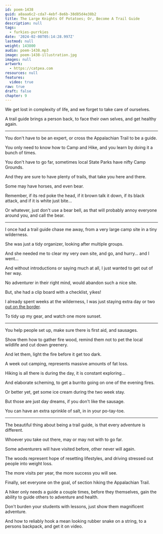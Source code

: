 ```yaml
---
id: poem-1438
guid: a8aaa6c2-cda7-4ebf-8e6b-38d85d4e38b2
title: The Large Knights Of Potatoes; Or, Become A Trail Guide
description: null
tags:
  - furkies-purrkies
date: '2024-02-08T05:14:28.997Z'
lastmod: null
weight: 143800
audio: poem-1438.mp3
image: poem-1438-illustration.jpg
images: null
artwork:
  - https://catpea.com
resources: null
features:
  video: true
raw: true
draft: false
chapter: 9
---
```


We get lost in complexity of life,
and we forget to take care of ourselves.

A trail guide brings a person back,
to face their own selves, and get healthy again.

---

You don't have to be an expert,
or cross the Appalachian Trail to be a guide.

You only need to know how to Camp and Hike,
and you learn by doing it a bunch of times.

You don't have to go far,
sometimes local State Parks have nifty Camp Grounds.

And they are sure to have plenty of trails,
that take you here and there.

Some may have horses,
and even bear.

Remember, if its red poke the head, if it brown talk it down,
if its black attack, and if it is white just bite...

Or whatever, just don't use a bear bell,
as that will probably annoy everyone around you, and call the bear.

---

I once had a trail guide chase me away,
from a very large camp site in a tiny wilderness.

She was just a tidy organizer,
looking after multiple groups.

And she needed me to clear my very own site,
and go, and hurry... and I went...

And without introductions or saying much at all,
I just wanted to get out of her way.

No adventurer in their right mind,
would abandon such a nice site.

But, she had a clip board with a checklist,
yikes!

I already spent weeks at the wilderness,
I was just staying extra day or two [out on the border][1].

To tidy up my gear,
and watch one more sunset.

---

You help people set up,
make sure there is first aid, and sausages.

Show them how to gather fire wood,
remind them not to pet the local wildlife and cut down greenery.

And let them,
light the fire before it get too dark.

A week out camping,
represents massive amounts of fat loss.

Hiking is all there is during the day,
it is constant exploring...

And elaborate scheming,
to get a burrito going on one of the evening fires.

Or better yet,
get some ice cream during the two week stay.

But those are just day dreams,
if you don't like the sausage.

You can have an extra sprinkle of salt,
in in your po-tay-toe.

---

The beautiful thing about being a trail guide,
is that every adventure is different.

Whoever you take out there,
may or may not with to go far.

Some adventurers will have visited before,
other never will again.

The woods represent hope of resetting lifestyles,
and driving stressed out people into weight loss.

The more visits per year,
the more success you will see.

Finally, set everyone on the goal,
of section hiking the Appalachian Trail.

A hiker only needs a guide a couple times, before they themselves,
gain the ability to guide others to adventure and health.

Don't burden your students with lessons,
just show them magnificent adventure.

And how to reliably hook a mean looking rubber snake on a string,
to a persons backpack, and get it on video.

[1]: https://maps.app.goo.gl/TTG5W7d372qrXa4h9
